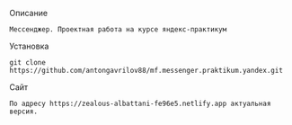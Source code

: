 Описание
```
Мессенджер. Проектная работа на курсе яндекс-практикум
```
Установка
```
git clone https://github.com/antongavrilov88/mf.messenger.praktikum.yandex.git
```
Сайт
```
По адресу https://zealous-albattani-fe96e5.netlify.app актуальная версия.
```


